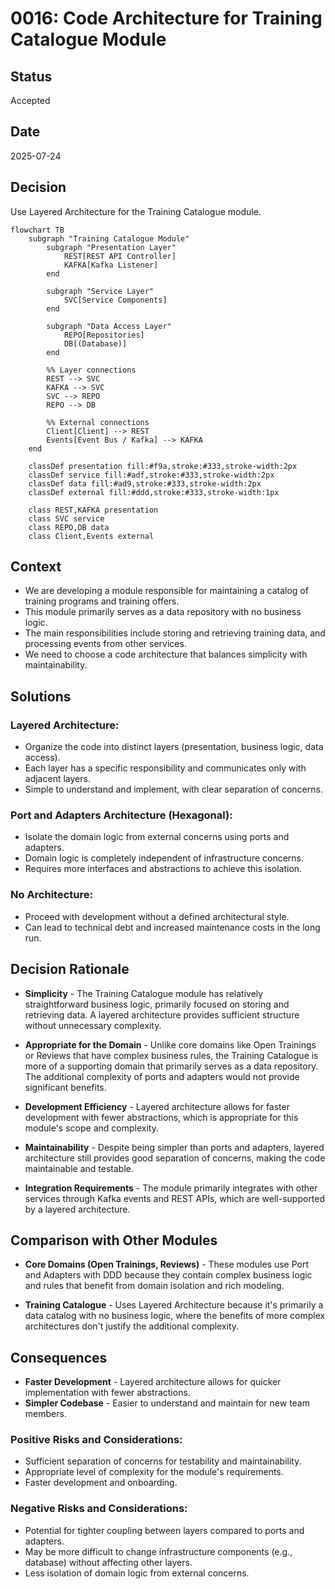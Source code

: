 # 0016: Code Architecture for Training Catalogue Module

## Status

Accepted

## Date

2025-07-24

## Decision

Use Layered Architecture for the Training Catalogue module.

```mermaid
flowchart TB
    subgraph "Training Catalogue Module"
        subgraph "Presentation Layer"
            REST[REST API Controller]
            KAFKA[Kafka Listener]
        end
        
        subgraph "Service Layer"
            SVC[Service Components]
        end
        
        subgraph "Data Access Layer"
            REPO[Repositories]
            DB[(Database)]
        end
        
        %% Layer connections
        REST --> SVC
        KAFKA --> SVC
        SVC --> REPO
        REPO --> DB
        
        %% External connections
        Client[Client] --> REST
        Events[Event Bus / Kafka] --> KAFKA
    end
    
    classDef presentation fill:#f9a,stroke:#333,stroke-width:2px
    classDef service fill:#adf,stroke:#333,stroke-width:2px
    classDef data fill:#ad9,stroke:#333,stroke-width:2px
    classDef external fill:#ddd,stroke:#333,stroke-width:1px
    
    class REST,KAFKA presentation
    class SVC service
    class REPO,DB data
    class Client,Events external
```

## Context

* We are developing a module responsible for maintaining a catalog of training programs and training offers.
* This module primarily serves as a data repository with no business logic.
* The main responsibilities include storing and retrieving training data, and processing events from other services.
* We need to choose a code architecture that balances simplicity with maintainability.

## Solutions

### Layered Architecture:
* Organize the code into distinct layers (presentation, business logic, data access).
* Each layer has a specific responsibility and communicates only with adjacent layers.
* Simple to understand and implement, with clear separation of concerns.

### Port and Adapters Architecture (Hexagonal):
* Isolate the domain logic from external concerns using ports and adapters.
* Domain logic is completely independent of infrastructure concerns.
* Requires more interfaces and abstractions to achieve this isolation.

### No Architecture:
* Proceed with development without a defined architectural style.
* Can lead to technical debt and increased maintenance costs in the long run.

## Decision Rationale

* **Simplicity** - The Training Catalogue module has relatively straightforward business logic, primarily focused on storing and retrieving data. A layered architecture provides sufficient structure without unnecessary complexity.

* **Appropriate for the Domain** - Unlike core domains like Open Trainings or Reviews that have complex business rules, the Training Catalogue is more of a supporting domain that primarily serves as a data repository. The additional complexity of ports and adapters would not provide significant benefits.

* **Development Efficiency** - Layered architecture allows for faster development with fewer abstractions, which is appropriate for this module's scope and complexity.

* **Maintainability** - Despite being simpler than ports and adapters, layered architecture still provides good separation of concerns, making the code maintainable and testable.

* **Integration Requirements** - The module primarily integrates with other services through Kafka events and REST APIs, which are well-supported by a layered architecture.

## Comparison with Other Modules

* **Core Domains (Open Trainings, Reviews)** - These modules use Port and Adapters with DDD because they contain complex business logic and rules that benefit from domain isolation and rich modeling.

* **Training Catalogue** - Uses Layered Architecture because it's primarily a data catalog with no business logic, where the benefits of more complex architectures don't justify the additional complexity.

## Consequences

* **Faster Development** - Layered architecture allows for quicker implementation with fewer abstractions.
* **Simpler Codebase** - Easier to understand and maintain for new team members.

### Positive Risks and Considerations:

* Sufficient separation of concerns for testability and maintainability.
* Appropriate level of complexity for the module's requirements.
* Faster development and onboarding.

### Negative Risks and Considerations:

* Potential for tighter coupling between layers compared to ports and adapters.
* May be more difficult to change infrastructure components (e.g., database) without affecting other layers.
* Less isolation of domain logic from external concerns.